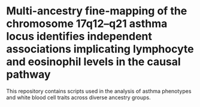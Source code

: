 # Multi-ancestry fine-mapping of the chromosome 17q12–q21 asthma locus identifies independent associations implicating lymphocyte and eosinophil levels in the causal pathway

This repository contains scripts used in the analysis of asthma phenotypes and white blood cell traits across diverse ancestry groups.
